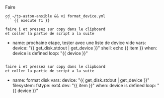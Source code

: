
Faire

```
cd ~/tp-aston-ansible && vi format_device.yml
``` {{ execute T1 }}

faire i et pressez sur copy dans le clipboard
et coller la partie de script a la suite 
```
- name: prochaine etape, tester avec une liste de device vide 
  vars:
    device: "{{ get_disk.stdout | get_device }}"
  shell: echo {{ item }}
  when: device is defined 
  loop: "{{ device }}"
 ```{{ execute T1 }}
 
faire i et pressez sur copy dans le clipboard
et coller la partie de script a la suite 
```
- name: format disk 
  vars:
    device: "{{ get_disk.stdout | get_device }}"
  filesystem:
    fstype: ext4
    dev: "{{ item }}"
  when: device is defined 
  loop: "{{ device }}"
 ```{{ execute T1 }}
  